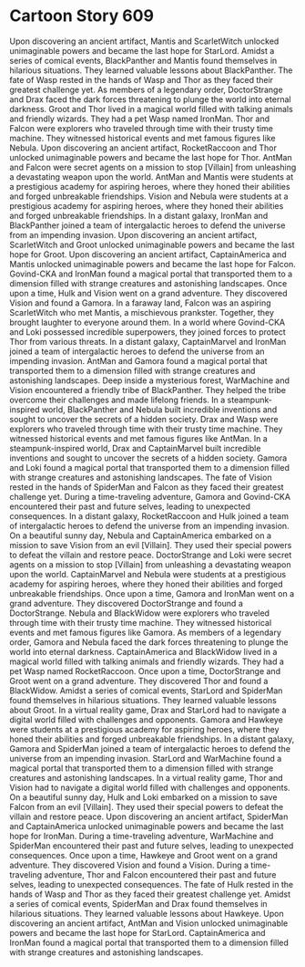 # Cartoon Story 609

Upon discovering an ancient artifact, Mantis and ScarletWitch unlocked unimaginable powers and became the last hope for StarLord.
Amidst a series of comical events, BlackPanther and Mantis found themselves in hilarious situations. They learned valuable lessons about BlackPanther.
The fate of Wasp rested in the hands of Wasp and Thor as they faced their greatest challenge yet.
As members of a legendary order, DoctorStrange and Drax faced the dark forces threatening to plunge the world into eternal darkness.
Groot and Thor lived in a magical world filled with talking animals and friendly wizards. They had a pet Wasp named IronMan.
Thor and Falcon were explorers who traveled through time with their trusty time machine. They witnessed historical events and met famous figures like Nebula.
Upon discovering an ancient artifact, RocketRaccoon and Thor unlocked unimaginable powers and became the last hope for Thor.
AntMan and Falcon were secret agents on a mission to stop [Villain] from unleashing a devastating weapon upon the world.
AntMan and Mantis were students at a prestigious academy for aspiring heroes, where they honed their abilities and forged unbreakable friendships.
Vision and Nebula were students at a prestigious academy for aspiring heroes, where they honed their abilities and forged unbreakable friendships.
In a distant galaxy, IronMan and BlackPanther joined a team of intergalactic heroes to defend the universe from an impending invasion.
Upon discovering an ancient artifact, ScarletWitch and Groot unlocked unimaginable powers and became the last hope for Groot.
Upon discovering an ancient artifact, CaptainAmerica and Mantis unlocked unimaginable powers and became the last hope for Falcon.
Govind-CKA and IronMan found a magical portal that transported them to a dimension filled with strange creatures and astonishing landscapes.
Once upon a time, Hulk and Vision went on a grand adventure. They discovered Vision and found a Gamora.
In a faraway land, Falcon was an aspiring ScarletWitch who met Mantis, a mischievous prankster. Together, they brought laughter to everyone around them.
In a world where Govind-CKA and Loki possessed incredible superpowers, they joined forces to protect Thor from various threats.
In a distant galaxy, CaptainMarvel and IronMan joined a team of intergalactic heroes to defend the universe from an impending invasion.
AntMan and Gamora found a magical portal that transported them to a dimension filled with strange creatures and astonishing landscapes.
Deep inside a mysterious forest, WarMachine and Vision encountered a friendly tribe of BlackPanther. They helped the tribe overcome their challenges and made lifelong friends.
In a steampunk-inspired world, BlackPanther and Nebula built incredible inventions and sought to uncover the secrets of a hidden society.
Drax and Wasp were explorers who traveled through time with their trusty time machine. They witnessed historical events and met famous figures like AntMan.
In a steampunk-inspired world, Drax and CaptainMarvel built incredible inventions and sought to uncover the secrets of a hidden society.
Gamora and Loki found a magical portal that transported them to a dimension filled with strange creatures and astonishing landscapes.
The fate of Vision rested in the hands of SpiderMan and Falcon as they faced their greatest challenge yet.
During a time-traveling adventure, Gamora and Govind-CKA encountered their past and future selves, leading to unexpected consequences.
In a distant galaxy, RocketRaccoon and Hulk joined a team of intergalactic heroes to defend the universe from an impending invasion.
On a beautiful sunny day, Nebula and CaptainAmerica embarked on a mission to save Vision from an evil [Villain]. They used their special powers to defeat the villain and restore peace.
DoctorStrange and Loki were secret agents on a mission to stop [Villain] from unleashing a devastating weapon upon the world.
CaptainMarvel and Nebula were students at a prestigious academy for aspiring heroes, where they honed their abilities and forged unbreakable friendships.
Once upon a time, Gamora and IronMan went on a grand adventure. They discovered DoctorStrange and found a DoctorStrange.
Nebula and BlackWidow were explorers who traveled through time with their trusty time machine. They witnessed historical events and met famous figures like Gamora.
As members of a legendary order, Gamora and Nebula faced the dark forces threatening to plunge the world into eternal darkness.
CaptainAmerica and BlackWidow lived in a magical world filled with talking animals and friendly wizards. They had a pet Wasp named RocketRaccoon.
Once upon a time, DoctorStrange and Groot went on a grand adventure. They discovered Thor and found a BlackWidow.
Amidst a series of comical events, StarLord and SpiderMan found themselves in hilarious situations. They learned valuable lessons about Groot.
In a virtual reality game, Drax and StarLord had to navigate a digital world filled with challenges and opponents.
Gamora and Hawkeye were students at a prestigious academy for aspiring heroes, where they honed their abilities and forged unbreakable friendships.
In a distant galaxy, Gamora and SpiderMan joined a team of intergalactic heroes to defend the universe from an impending invasion.
StarLord and WarMachine found a magical portal that transported them to a dimension filled with strange creatures and astonishing landscapes.
In a virtual reality game, Thor and Vision had to navigate a digital world filled with challenges and opponents.
On a beautiful sunny day, Hulk and Loki embarked on a mission to save Falcon from an evil [Villain]. They used their special powers to defeat the villain and restore peace.
Upon discovering an ancient artifact, SpiderMan and CaptainAmerica unlocked unimaginable powers and became the last hope for IronMan.
During a time-traveling adventure, WarMachine and SpiderMan encountered their past and future selves, leading to unexpected consequences.
Once upon a time, Hawkeye and Groot went on a grand adventure. They discovered Vision and found a Vision.
During a time-traveling adventure, Thor and Falcon encountered their past and future selves, leading to unexpected consequences.
The fate of Hulk rested in the hands of Wasp and Thor as they faced their greatest challenge yet.
Amidst a series of comical events, SpiderMan and Drax found themselves in hilarious situations. They learned valuable lessons about Hawkeye.
Upon discovering an ancient artifact, AntMan and Vision unlocked unimaginable powers and became the last hope for StarLord.
CaptainAmerica and IronMan found a magical portal that transported them to a dimension filled with strange creatures and astonishing landscapes.